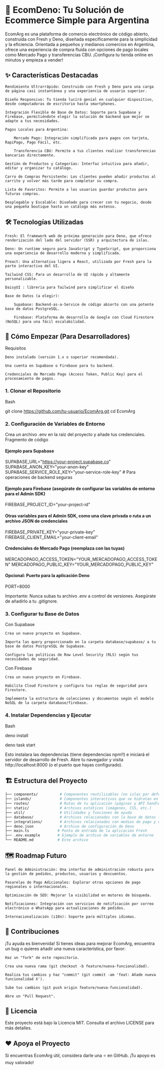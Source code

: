# 🚀 EcomDeno: Tu Solución de Ecommerce Simple para Argentina

EcomArg es una plataforma de comercio electrónico de código abierto, construida con Fresh y Deno, diseñada específicamente para la simplicidad y la eficiencia. Orientada a pequeños y medianos comercios en Argentina, ofrece una experiencia de compra fluida con opciones de pago locales como Mercado Pago y transferencias CBU. ¡Configura tu tienda online en minutos y empieza a vender!

## ✨ Características Destacadas

    Rendimiento Ultrarrápido: Construido con Fresh y Deno para una carga de página casi instantánea y una experiencia de usuario superior.

    Diseño Responsivo: Tu tienda lucirá genial en cualquier dispositivo, desde computadoras de escritorio hasta smartphones.

    Integración Flexible de Base de Datos: Soporte para Supabase y Firebase, permitiéndote elegir la solución de backend que mejor se adapte a tus necesidades.

    Pagos Locales para Argentina:

        Mercado Pago: Integración simplificada para pagos con tarjeta, RapiPago, Pago Fácil, etc.

        Transferencia CBU: Permite a tus clientes realizar transferencias bancarias directamente.

    Gestión de Productos y Categorías: Interfaz intuitiva para añadir, editar y organizar tu catálogo.

    Carro de Compras Persistente: Los clientes pueden añadir productos al carrito y volver más tarde para completar su compra.

    Lista de Favoritos: Permite a los usuarios guardar productos para futuras compras.

    Desplegable y Escalable: Diseñado para crecer con tu negocio, desde una pequeña boutique hasta un catálogo más extenso.

## 🛠️ Tecnologías Utilizadas

    Fresh: El framework web de próxima generación para Deno, que ofrece renderización del lado del servidor (SSR) y arquitectura de islas.

    Deno: Un runtime seguro para JavaScript y TypeScript, que proporciona una experiencia de desarrollo moderna y simplificada.

    Preact: Una alternativa ligera a React, utilizada por Fresh para la parte interactiva del UI.

    Tailwind CSS: Para un desarrollo de UI rápido y altamente personalizable.

    DaisyUI : libreria para Tailwind para simplificar el diseño 

    Base de Datos (a elegir):

        Supabase: Backend-as-a-Service de código abierto con una potente base de datos PostgreSQL.

        Firebase: Plataforma de desarrollo de Google con Cloud Firestore (NoSQL) para una fácil escalabilidad.

## 🚀 Cómo Empezar (Para Desarrolladores)

Requisitos

    Deno instalado (versión 1.x o superior recomendada).

    Una cuenta en Supabase o Firebase para tu backend.

    Credenciales de Mercado Pago (Access Token, Public Key) para el procesamiento de pagos.

### 1. Clonar el Repositorio

Bash

git clone https://github.com/tu-usuario/EcomArg.git
cd EcomArg

### 2. Configuración de Variables de Entorno

Crea un archivo .env en la raíz del proyecto y añade tus credenciales.
Fragmento de código

#### Ejemplo para Supabase
SUPABASE_URL="https://your-project.supabase.co"
SUPABASE_ANON_KEY="your-anon-key"
SUPABASE_SERVICE_ROLE_KEY="your-service-role-key" # Para operaciones de backend seguras

#### Ejemplo para Firebase (asegúrate de configurar las variables de entorno para el Admin SDK)
FIREBASE_PROJECT_ID="your-project-id"
#### Otras variables para el Admin SDK, como una clave privada o ruta a un archivo JSON de credenciales
FIREBASE_PRIVATE_KEY="your-private-key"
FIREBASE_CLIENT_EMAIL="your-client-email"

#### Credenciales de Mercado Pago (reemplaza con las tuyas)
MERCADOPAGO_ACCESS_TOKEN="YOUR_MERCADOPAGO_ACCESS_TOKEN"
MERCADOPAGO_PUBLIC_KEY="YOUR_MERCADOPAGO_PUBLIC_KEY"

#### Opcional: Puerto para la aplicación Deno
PORT=8000

Importante: Nunca subas tu archivo .env a control de versiones. Asegúrate de añadirlo a tu .gitignore.

### 3. Configurar tu Base de Datos

Con Supabase

    Crea un nuevo proyecto en Supabase.

    Importa las query proporcionado en la carpeta database/supabase/ a tu base de datos PostgreSQL de Supabase.

    Configura las políticas de Row Level Security (RLS) según tus necesidades de seguridad.

Con Firebase

    Crea un nuevo proyecto en Firebase.

    Habilita Cloud Firestore y configura tus reglas de seguridad para Firestore.

    Implementa la estructura de colecciones y documentos según el modelo NoSQL de la carpeta database/firebase.

### 4. Instalar Dependencias y Ejecutar

Bash

deno install 

deno task start

Esto instalara las dependencias (tiene dependencias npm!!) e iniciará el servidor de desarrollo de Fresh. Abre tu navegador y visita http://localhost:8000 (o el puerto que hayas configurado).

## 🏗️ Estructura del Proyecto

```bash
├── components/          # Componentes reutilizables (no islas por defecto)
├── islands/             # Componentes interactivos que se hidratan en el cliente
├── routes/              # Rutas de tu aplicación (páginas y API handlers)
├── static/              # Archivos estáticos (imágenes, CSS, etc.)
├── util/                # Utilidades y funciones de ayuda
├── database/            # Archivos relacionados con la base de datos (esquemas SQL, etc.)
├── integrations/        # Archivos relacionados con medios de pago y envio de mails
├── deno.json            # Archivo de configuración de Deno
├── main.ts             # Punto de entrada de la aplicación Fresh
├── .env.example        # Ejemplo de archivo de variables de entorno
└── README.md           # Este archivo
```

## 🗺️ Roadmap Futuro

    Panel de Administración: Una interfaz de administración robusta para la gestión de pedidos, productos, usuarios y descuentos.

    Pasarelas de Pago Adicionales: Explorar otras opciones de pago regionales o internacionales.

    Optimización de SEO: Mejorar la visibilidad en motores de búsqueda.

    Notificaciones: Integración con servicios de notificación por correo electrónico o WhatsApp para actualizaciones de pedidos.

    Internacionalización (i18n): Soporte para múltiples idiomas.

## 🤝 Contribuciones

¡Tu ayuda es bienvenida! Si tienes ideas para mejorar EcomArg, encuentra un bug o quieres añadir una nueva característica, por favor:

    Haz un "fork" de este repositorio.

    Crea una nueva rama (git checkout -b feature/nueva-funcionalidad).

    Realiza tus cambios y haz "commit" (git commit -am 'feat: Añade nueva funcionalidad X').

    Sube tus cambios (git push origin feature/nueva-funcionalidad).

    Abre un "Pull Request".

## 📄 Licencia

Este proyecto está bajo la Licencia MIT. Consulta el archivo LICENSE para más detalles.

## ❤️ Apoya el Proyecto

Si encuentras EcomArg útil, considera darle una ⭐ en GitHub. ¡Tu apoyo es muy valorado!